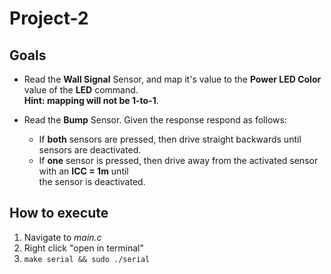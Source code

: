 # Project-2

## Goals
- Read the **Wall Signal** Sensor, and map it's value to the __Power LED Color__ value
of the **LED** command. <br> **Hint: mapping will not be 1-to-1**.

- Read the **Bump** Sensor. Given the response respond as follows:
	- If **both** sensors are pressed, then drive straight backwards until sensors are deactivated.
	- If **one** sensor is pressed, then drive away from the activated sensor with an **ICC = 1m** until <br>
the sensor is deactivated.

## How to execute
  1. Navigate to _main.c_
  2. Right click "open in terminal"
  3. `make serial && sudo ./serial`
